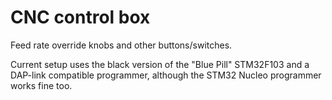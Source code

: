 # CNC control box

Feed rate override knobs and other buttons/switches.

Current setup uses the black version of the "Blue Pill" STM32F103 and a DAP-link compatible
programmer, although the STM32 Nucleo programmer works fine too.
